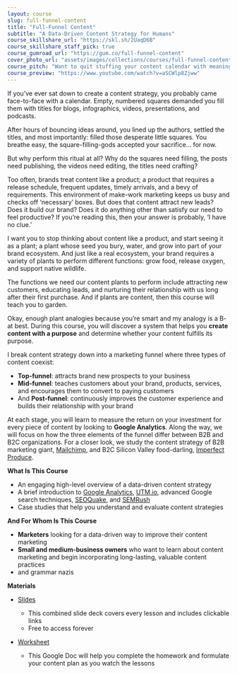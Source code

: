 ```yaml
---
layout: course
slug: full-funnel-content
title: "Full-Funnel Content"
subtitle: "A Data-Driven Content Strategy for Humans"
course_skillshare_url: "https://skl.sh/2UaqD6B"
course_skillshare_staff_pick: true
course_gumroad_url: "https://gum.co/full-funnel-content"
cover_photo_url: "assets/images/collections/courses/full-funnel-content/full-funnel-content-cover-photo.png"
course_pitch: "Want to quit stuffing your content calendar with meaningless blogs? This course introduces a strategy that attracts customers, educates them, and nurtures them for repeat business"
course_preview: "https://www.youtube.com/watch?v=aSCWlp8Zjww"
---
```

If you’ve ever sat down to create a content strategy, you probably came face-to-face with a calendar. Empty, numbered squares demanded you fill them with titles for blogs, infographics, videos, presentations, and podcasts.

After hours of bouncing ideas around, you lined up the authors, settled the titles, and most importantly: filled those desperate little squares. You breathe easy, the square-filling-gods accepted your sacrifice… for now.

But why perform this ritual at all? Why do the squares need filling, the posts need publishing, the videos need editing, the titles need crafting?

Too often, brands treat content like a product; a product that requires a release schedule, frequent updates, timely arrivals, and a bevy of requirements. This environment of make-work marketing keeps us busy and checks off ‘necessary’ boxes. But does that content attract new leads? Does it build our brand? Does it do anything other than satisfy our need to feel productive? If you’re reading this, then your answer is probably, ‘I have no clue.’

I want you to stop thinking about content like a product, and start seeing it as a plant; a plant whose seed you bury, water, and grow into part of your brand ecosystem. And just like a real ecosystem, your brand requires a variety of plants to perform different functions: grow food, release oxygen, and support native wildlife.

The functions we need our content plants to perform include attracting new customers, educating leads, and nurturing their relationship with us long after their first purchase. And if plants are content, then this course will teach you to garden.

Okay, enough plant analogies because you’re smart and my analogy is a B- at best. During this course, you will discover a system that helps you **create content with a purpose** and determine whether your content fulfills its purpose.

I break content strategy down into a marketing funnel where three types of content coexist:

- **Top-funnel**: attracts brand new prospects to your business
- **Mid-funnel**: teaches customers about your brand, products, services, and encourages them to convert to paying customers
- And **Post-funnel**: continuously improves the customer experience and builds their relationship with your brand

At each stage, you will learn to measure the return on your investment for every piece of content by looking to **Google Analytics**. Along the way, we will focus on how the three elements of the funnel differ between B2B and B2C organizations. For a closer look, we study the content strategy of B2B marketing giant, [Mailchimp](https://mailchimp.com/), and B2C Silicon Valley food-darling, [Imperfect Produce](https://imperfectproduce.com/).

**What Is This Course**

- An engaging high-level overview of a data-driven content strategy
- A brief introduction to [Google Analytics](https://analytics.google.com/), [UTM.io](https://web.utm.io/), advanced Google search techniques, [SEOQuake](https://www.seoquake.com/index.html), and [SEMRush](https://www.semrush.com/)
- Case studies that help you understand and evaluate content strategies

**And For Whom Is This Course**

- **Marketers** looking for a data-driven way to improve their content marketing
- **Small and medium-business owners** who want to learn about content marketing and begin incorporating long-lasting, valuable content practices
- and grammar nazis

**Materials**

- [Slides](https://drive.google.com/open?id=1g40Gsdye3lFKKGEQsUVS4gmKV7LZaw797xnjw_aIsXI)
    - This combined slide deck covers every lesson and includes clickable links
    - Free to access forever

- [Worksheet](https://drive.google.com/open?id=1u3Mvp0wE6ZLvEXvmiSr-nhFs2a4CUQhEhSBtyrzCb-8)
    - This Google Doc will help you complete the homework and formulate your content plan as you watch the lessons